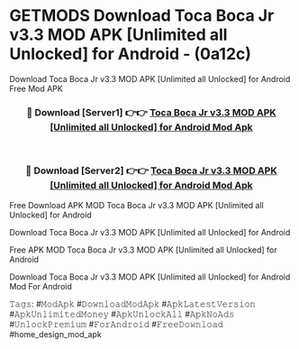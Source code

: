 # GETMODS Download Toca Boca Jr v3.3 MOD APK [Unlimited all Unlocked] for Android - (0a12c)
Download Toca Boca Jr v3.3 MOD APK [Unlimited all Unlocked] for Android Free Mod APK

<div align="center">
<h3>🔴 Download [Server1] 👉👉 <a href="https://apk-comot.site?title=Toca_Boca_Jr_v3.3_MOD_APK_[Unlimited_all_Unlocked]_for_Android">Toca Boca Jr v3.3 MOD APK [Unlimited all Unlocked] for Android Mod Apk</a></h3><br>

<h3>🔴 Download [Server2] 👉👉 <a href="https://apk-comot.site?title=Toca_Boca_Jr_v3.3_MOD_APK_[Unlimited_all_Unlocked]_for_Android">Toca Boca Jr v3.3 MOD APK [Unlimited all Unlocked] for Android Mod Apk</a></h3>
</div>


Free Download APK MOD Toca Boca Jr v3.3 MOD APK [Unlimited all Unlocked] for Android

Download Toca Boca Jr v3.3 MOD APK [Unlimited all Unlocked] for Android 

Free APK MOD Toca Boca Jr v3.3 MOD APK [Unlimited all Unlocked] for Android 

Download Toca Boca Jr v3.3 MOD APK [Unlimited all Unlocked] for Android Mod For Android

𝚃𝚊𝚐𝚜: #𝙼𝚘𝚍𝙰𝚙𝚔 #𝙳𝚘𝚠𝚗𝚕𝚘𝚊𝚍𝙼𝚘𝚍𝙰𝚙𝚔 #𝙰𝚙𝚔𝙻𝚊𝚝𝚎𝚜𝚝𝚅𝚎𝚛𝚜𝚒𝚘𝚗 #𝙰𝚙𝚔𝚄𝚗𝚕𝚒𝚖𝚒𝚝𝚎𝚍𝙼𝚘𝚗𝚎𝚢 #𝙰𝚙𝚔𝚄𝚗𝚕𝚘𝚌𝚔𝙰𝚕𝚕 #𝙰𝚙𝚔𝙽𝚘𝙰𝚍𝚜 #𝚄𝚗𝚕𝚘𝚌𝚔𝙿𝚛𝚎𝚖𝚒𝚞𝚖 #𝙵𝚘𝚛𝙰𝚗𝚍𝚛𝚘𝚒𝚍 #𝙵𝚛𝚎𝚎𝙳𝚘𝚠𝚗𝚕𝚘𝚊𝚍 #home_design_mod_apk